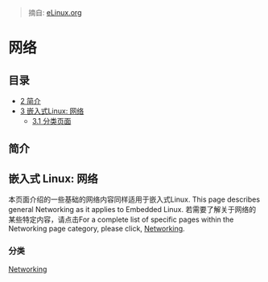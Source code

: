> 摘自: [eLinux.org](http://eLinux.org/Networking")


# 网络



## 目录

-   [2 简介 ](#introduction)
-   [3 嵌入式Linux: 网络](#embedded-linux-networking)
    -   [3.1 分类页面](#categorized-pages)


## 简介

## 嵌入式 Linux: 网络

本页面介绍的一些基础的网络内容同样适用于嵌入式Linux. This page describes general Networking as it applies to Embedded Linux.
若需要了解关于网络的某些特定内容，请点击For a complete list of specific pages within the Networking page
category, please click,
[Networking](http://eLinux.org/Category:Networking "Category:Networking").

### 分类

[Networking](http://eLinux.org/Category:Networking "Category:Networking")





